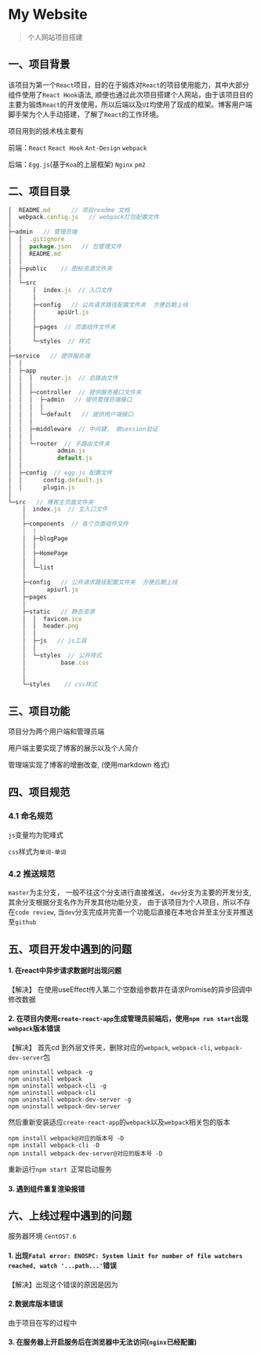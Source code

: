 # My Website

> 个人网站项目搭建

## 一、项目背景

该项目为第一个`React`项目，目的在于锻炼对`React`的项目使用能力，其中大部分组件使用了`React Hook`语法, 顺便也通过此次项目搭建个人网站，由于该项目目的主要为锻炼`React`的开发使用，所以后端以及`UI`均使用了现成的框架。博客用户端脚手架为个人手动搭建，了解了`React`的工作环境。

项目用到的技术栈主要有

前端：`React` `React Hook`  `Ant-Design` `webpack`

后端：`Egg.js`(基于`Koa`的上层框架)  `Nginx` `pm2`



## 二、项目目录

```js
│  README.md      // 项目readme 文档
│  webpack.config.js   // webpack打包配置文件
│
├─admin   // 管理员端
│  │  .gitignore   
│  │  package.json   // 包管理文件
│  │  README.md
│  │
│  ├─public    // 图标资源文件夹
│  │
│  └─src
│      │  index.js  // 入口文件
│      │
│      ├─config   // 公共请求路径配置文件夹  方便后期上线
│      │      apiUrl.js
│      │
│      ├─pages  // 页面组件文件夹
│      │
│      └─styles  // 样式
│
├─service   // 提供服务端
│  │
│  ├─app
│  │  │  router.js  // 总路由文件
│  │  │
│  │  ├─controller  // 提供服务接口文件夹
│  │  │  ├─admin   // 提供管理员端接口
│  │  │  │
│  │  │  └─default   // 提供用户端接口
│  │  │
│  │  ├─middleware  // 中间键， 做session验证
│  │  │
│  │  └─router  // 子路由文件夹
│  │          admin.js
│  │          default.js
│  │
│  ├─config  // egg.js 配置文件
│  │      config.default.js
│  │      plugin.js
│
└─src   // 博客主页面文件夹
    │  index.js  // 主入口文件
    │
    ├─components  // 各个页面组件文件
    |  |
    │  ├─blogPage
    │  │
    │  ├─HomePage
    │  │
    │  └─list
    │
    ├─config   // 公共请求路径配置文件夹  方便后期上线
    │      apiurl.js
    ├─pages
    │
    ├─static   // 静态资源
    │  │  favicon.ico
    │  │  header.png
    │  │
    │  ├─js   // js工具
    │  │
    │  └─styles  // 公共样式
    │          base.css
    │
    │
    └─styles    // css样式
```



## 三、项目功能

项目分为两个用户端和管理员端

用户端主要实现了博客的展示以及个人简介

管理端实现了博客的增删改查, (使用markdown 格式)



## 四、项目规范

### 4.1 命名规范

`js`变量均为驼峰式 

`css`样式为`单词-单词`

### 4.2 推送规范

`master`为主分支， 一般不往这个分支进行直接推送， `dev`分支为主要的开发分支, 其余分支根据分支名作为开发其他功能分支， 由于该项目为个人项目，所以不存在`code review`, 当`dev`分支完成并完善一个功能后直接在本地合并至主分支并推送至`github`



## 五、项目开发中遇到的问题

#### 1. 在react中异步请求数据时出现问题

【解决】 在使用useEffect传入第二个空数组参数并在请求Promise的异步回调中修改数据



#### 2. 在项目内使用`create-react-app`生成管理员前端后，使用`npm run start`出现 `webpack`版本错误

【解决】 首先cd 到外层文件夹，删除对应的`webpack`, `webpack-cli`, `webpack-dev-server`包

```mysql
npm uninstall webpack -g
npm uninstall webpack
npm uninstall webpack-cli -g
npm uninstall webpack-cli
npm uninstall webpack-dev-server -g
npm uninstall webpack-dev-server
```

然后重新安装适应`create-react-app`的`webpack`以及`webpack`相关包的版本

```text
npm install webpack@对应的版本号 -D
npm install webpack-cli -D
npm install webpack-dev-server@对应的版本号 -D
```

重新运行`npm start `正常启动服务

#### 3. 遇到组件重复渲染报错



## 六、上线过程中遇到的问题

服务器环境 `CentOS7.6 `

#### 1. 出现`Fatal error: ENOSPC: System limit for number of file watchers reached, watch '...path...'`错误

【解决】出现这个错误的原因是因为



#### 2.数据库版本错误

由于项目在写的过程中



#### 3. 在服务器上开启服务后在浏览器中无法访问(`nginx`已经配置)